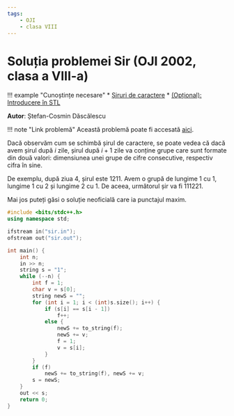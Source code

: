 ```yaml
---
tags:
    - OJI
    - clasa VIII
---
```


# Soluția problemei Sir (OJI 2002, clasa a VIII-a)

!!! example "Cunoștințe necesare"
    * [Șiruri de caractere](https://edu.roalgo.ro/cppintro/strings/)
    * [(Opțional): Introducere în STL](https://edu.roalgo.ro/cppintro/stl/)

**Autor**: Ștefan-Cosmin Dăscălescu

!!! note "Link problemă"
    Această problemă poate fi accesată [aici](https://kilonova.ro/problems/707/).

Dacă observăm cum se schimbă șirul de caractere, se poate vedea că dacă avem șirul după $i$ zile, șirul după $i+1$ zile va conține grupe care sunt formate din două valori: dimensiunea unei grupe de cifre consecutive, respectiv cifra în sine. 

De exemplu, după ziua $4$, șirul este $1211$. Avem o grupă de lungime $1$ cu $1$, lungime $1$ cu $2$ și lungime $2$ cu $1$. De aceea, următorul șir va fi $111221$.

Mai jos puteți găsi o soluție neoficială care ia punctajul maxim.

```cpp
#include <bits/stdc++.h>
using namespace std;

ifstream in("sir.in");
ofstream out("sir.out");

int main() {
    int n;
    in >> n;
    string s = "1";
    while (--n) {
        int f = 1;
        char v = s[0];
        string newS = "";
        for (int i = 1; i < (int)s.size(); i++) {
            if (s[i] == s[i - 1])
                f++;
            else {
                newS += to_string(f);
                newS += v;
                f = 1;
                v = s[i];
            }
        }
        if (f)
            newS += to_string(f), newS += v;
        s = newS;
    }
    out << s;
    return 0;
}
```